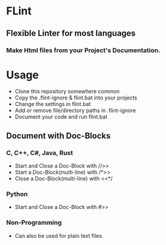# FLint
## Flexible Linter for most languages
### Make Html files from your Project's Documentation.

# Usage
- Clone this repository somewhere common
- Copy the .flint-ignore & flint.bat into your projects
- Change the settings in flint.bat
- Add or remove file/directory paths in .flint-ignore
- Document your code and run flint.bat

## Document with Doc-Blocks
### C, C++, C#, Java, Rust
- Start and Close a Doc-Block   with //>>
- Start a Doc-Block(multi-line) with /*>>
- Close a Doc-Block(multi-line) with <<*/
### Python
- Start and Close a Doc-Block with #>>
### Non-Programming
- Can also be used for plain text files.
